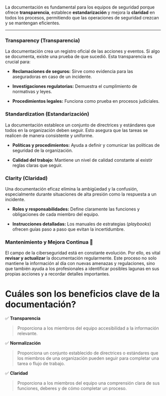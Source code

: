 
La documentación es fundamental para los equipos de seguridad porque ofrece **transparencia**, establece **estandarización** y mejora la **claridad** en todos los procesos, permitiendo que las operaciones de seguridad crezcan y se mantengan eficientes.

---

### Transparency (Transparencia)

La documentación crea un registro oficial de las acciones y eventos. Si algo se documenta, existe una prueba de que sucedió. Esta transparencia es crucial para:

- **Reclamaciones de seguros:** Sirve como evidencia para las aseguradoras en caso de un incidente.
    
- **Investigaciones regulatorias:** Demuestra el cumplimiento de normativas y leyes.
    
- **Procedimientos legales:** Funciona como prueba en procesos judiciales.
    

### Standardization (Estandarización)

La documentación establece un conjunto de directrices y estándares que todos en la organización deben seguir. Esto asegura que las tareas se realicen de manera consistente y uniforme.

- **Políticas y procedimientos:** Ayuda a definir y comunicar las políticas de seguridad de la organización.
    
- **Calidad del trabajo:** Mantiene un nivel de calidad constante al existir reglas claras que seguir.
    

### Clarity (Claridad)

Una documentación eficaz elimina la ambigüedad y la confusión, especialmente durante situaciones de alta presión como la respuesta a un incidente.

- **Roles y responsabilidades:** Define claramente las funciones y obligaciones de cada miembro del equipo.
    
- **Instrucciones detalladas:** Los manuales de estrategias (_playbooks_) ofrecen guías paso a paso que evitan la incertidumbre.
    

### Mantenimiento y Mejora Continua 🔄

El campo de la ciberseguridad está en constante evolución. Por ello, es vital **revisar y actualizar** la documentación regularmente. Este proceso no solo mantiene la información al día con nuevas amenazas y regulaciones, sino que también ayuda a los profesionales a identificar posibles lagunas en sus propias acciones y a recordar detalles importantes.

# **Cuáles son los beneficios clave de la documentación?**

✅ **Transparencia**

> Proporciona a los miembros del equipo accesibilidad a la información relevante.

✅ **Normalización**

> Proporciona un conjunto establecido de directrices o estándares que los miembros de una organización pueden seguir para completar una tarea o flujo de trabajo.

✅ **Claridad**

> Proporciona a los miembros del equipo una comprensión clara de sus funciones, deberes y de cómo completar un proceso.